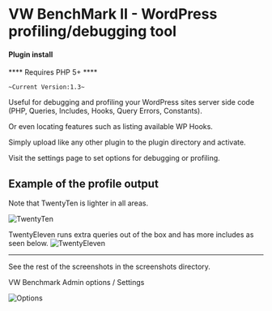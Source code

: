 VW BenchMark II - WordPress profiling/debugging tool
===================================================
#### Plugin install
**** Requires PHP 5+ ****

`~Current Version:1.3~`

Useful for debugging and profiling your WordPress sites server side code (PHP, Queries, Includes, Hooks, Query Errors, Constants).

Or even locating features such as listing available WP Hooks.

Simply upload like any other plugin to the plugin directory and activate.

Visit the settings page to set options for debugging or profiling.


Example of the profile output
----------------------------------------------
Note that TwentyTen is lighter in all areas.

![TwentyTen](https://github.com/topdown/WordPress-Plugins/raw/master/vw_benchmark/screenshots/twentyten.png?raw=true "TwentyTen")

TwentyEleven runs extra queries out of the box and has more includes as seen below.
![TwentyEleven](https://github.com/topdown/WordPress-Plugins/raw/master/vw_benchmark/screenshots/twentyeleven.png?raw=true "TwentyEleven")

----------------------------------------------
See the rest of the screenshots in the screenshots directory.


VW Benchmark Admin options / Settings

![Options](https://github.com/topdown/WordPress-Plugins/raw/master/vw_benchmark/screenshots/options.png "Options")


